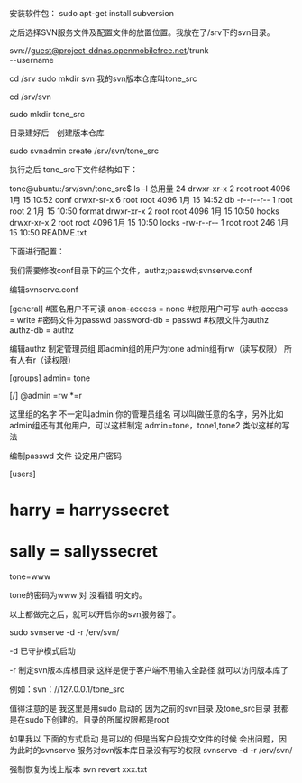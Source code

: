 

安装软件包：
sudo apt-get install subversion

之后选择SVN服务文件及配置文件的放置位置。我放在了/srv下的svn目录。

svn://guest@project-ddnas.openmobilefree.net/trunk  
--username 

cd /srv
sudo mkdir svn
我的svn版本仓库叫tone_src

cd /srv/svn

sudo mkdir tone_src

目录建好后　创建版本仓库

sudo svnadmin create /srv/svn/tone_src

执行之后 tone_src下文件结构如下：　　

tone@ubuntu:/srv/svn/tone_src$ ls -l
总用量 24
drwxr-xr-x 2 root root 4096  1月 15 10:52 conf
drwxr-sr-x 6 root root 4096  1月 15 14:52 db
-r--r--r-- 1 root root    2  1月 15 10:50 format
drwxr-xr-x 2 root root 4096  1月 15 10:50 hooks
drwxr-xr-x 2 root root 4096  1月 15 10:50 locks
-rw-r--r-- 1 root root  246  1月 15 10:50 README.txt

下面进行配置：

我们需要修改conf目录下的三个文件，authz;passwd;svnserve.conf

编辑svnserve.conf

[general]
#匿名用户不可读
anon-access = none
#权限用户可写
auth-access = write
#密码文件为passwd
password-db = passwd
#权限文件为authz
authz-db = authz

编辑authz 制定管理员组 即admin组的用户为tone admin组有rw（读写权限） 所有人有r（读权限）

[groups]
admin= tone

[/]
@admin =rw
*=r

这里组的名字 不一定叫admin 你的管理员组名 可以叫做任意的名字，另外比如admin组还有其他用户，可以这样制定 admin=tone，tone1,tone2 类似这样的写法

编制passwd 文件 设定用户密码

[users]
# harry = harryssecret
# sally = sallyssecret
tone=www

tone的密码为www 对 没看错 明文的。

以上都做完之后，就可以开启你的svn服务器了。

sudo svnserve -d -r /erv/svn/

-d 已守护模式启动

-r 制定svn版本库根目录 这样是便于客户端不用输入全路径 就可以访问版本库了

例如：svn：//127.0.0.1/tone_src

值得注意的是 我这里是用sudo 启动的  因为之前的svn目录 及tone_src目录 我都是在sudo下创建的。目录的所属权限都是root

如果我以 下面的方式启动 是可以的 但是当客户段提交文件的时候 会出问题，因为此时的svnserve 服务对svn版本库目录没有写的权限
svnserve -d -r /erv/svn/

强制恢复为线上版本
svn revert  xxx.txt   